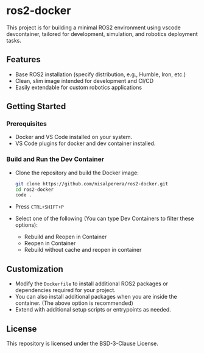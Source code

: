 # ros2-docker

This project is for building a minimal ROS2 environment using vscode devcontainer, tailored for development, simulation, and robotics deployment tasks.

## Features

- Base ROS2 installation (specify distribution, e.g., Humble, Iron, etc.)
- Clean, slim image intended for development and CI/CD
- Easily extendable for custom robotics applications

## Getting Started

### Prerequisites

- Docker and VS Code installed on your system.
- VS Code plugins for docker and dev container installed.

### Build and Run the Dev Container

- Clone the repository and build the Docker image:

    ```bash
    git clone https://github.com/nisalperera/ros2-docker.git
    cd ros2-docker
    code .
    ```
- Press `CTRL+SHIFT+P`
- Select one of the following (You can type Dev Containers to filter these options):
    * Rebuild and Reopen in Container
    * Reopen in Container
    * Rebuild without cache and reopen in container

## Customization

- Modify the `Dockerfile` to install additional ROS2 packages or dependencies required for your project.
- You can also install additional packages when you are inside the container. (The above option is recommended)
- Extend with additional setup scripts or entrypoints as needed.

## License

This repository is licensed under the BSD-3-Clause License.
